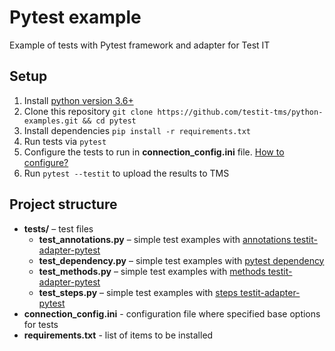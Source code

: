 # Pytest example
Example of tests with Pytest framework and adapter for Test IT

## Setup

1. Install [python version 3.6+](https://www.python.org/downloads/)
2. Clone this repository `git clone https://github.com/testit-tms/python-examples.git && cd pytest`
3. Install dependencies `pip install -r requirements.txt`
4. Run tests via `pytest`
5. Configure the tests to run in **connection_config.ini** file. [How to configure?](https://github.com/testit-tms/adapters-python/tree/main/testit-adapter-pytest#configuration)
6. Run `pytest --testit` to upload the results to TMS

## Project structure

* **tests/** – test files
    * **test_annotations.py** – simple test examples with [annotations testit-adapter-pytest](https://github.com/testit-tms/adapters-python/tree/main/testit-adapter-pytest#decorators)
    * **test_dependency.py** – simple test examples with [pytest dependency](https://pytest-dependency.readthedocs.io/en/stable/usage.html#using-pytest-dependency)
    * **test_methods.py** – simple test examples with [methods testit-adapter-pytest](https://github.com/testit-tms/adapters-python/tree/main/testit-adapter-pytest#decorators)
    * **test_steps.py** – simple test examples with [steps testit-adapter-pytest](https://github.com/testit-tms/adapters-python/tree/main/testit-adapter-pytest#decorators)
* **connection_config.ini** - configuration file where specified base options for tests
* **requirements.txt** - list of items to be installed
